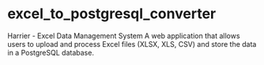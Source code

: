 # excel_to_postgresql_converter
Harrier - Excel Data Management System A web application that allows users to upload and process Excel files (XLSX, XLS, CSV) and store the data in a PostgreSQL database.
